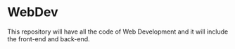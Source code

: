 # WebDev
This repository will have all the code of Web Development and it will include the front-end and back-end.
